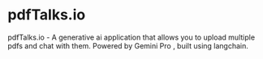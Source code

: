 # pdfTalks.io
pdfTalks.io - A generative ai application that allows you to upload multiple pdfs and chat with them. Powered by Gemini Pro , built using langchain. 
